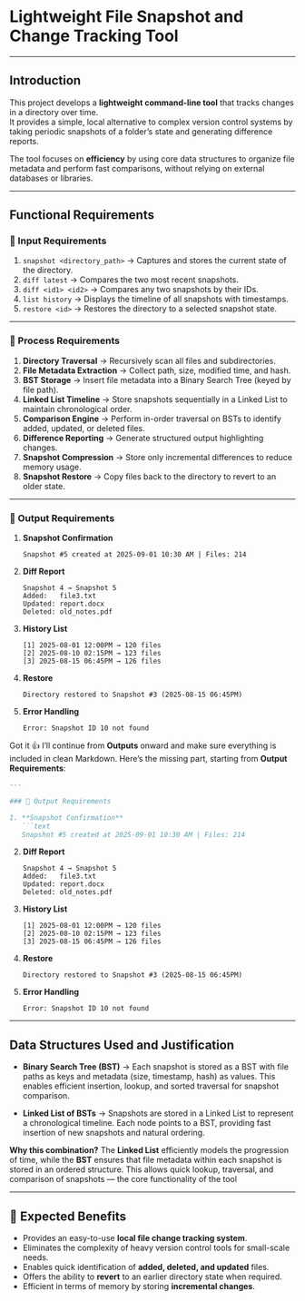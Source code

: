 #  Lightweight File Snapshot and Change Tracking Tool

---

##  Introduction
This project develops a **lightweight command-line tool** that tracks changes in a directory over time.  
It provides a simple, local alternative to complex version control systems by taking periodic snapshots of a folder’s state and generating difference reports.

The tool focuses on **efficiency** by using core data structures to organize file metadata and perform fast comparisons, without relying on external databases or libraries.

---

##  Functional Requirements

### 🔹 Input Requirements
1. `snapshot <directory_path>` → Captures and stores the current state of the directory.
2. `diff latest` → Compares the two most recent snapshots.
3. `diff <id1> <id2>` → Compares any two snapshots by their IDs.
4. `list history` → Displays the timeline of all snapshots with timestamps.
5. `restore <id>` → Restores the directory to a selected snapshot state.

---

### 🔹 Process Requirements
1. **Directory Traversal** → Recursively scan all files and subdirectories.
2. **File Metadata Extraction** → Collect path, size, modified time, and hash.
3. **BST Storage** → Insert file metadata into a Binary Search Tree (keyed by file path).
4. **Linked List Timeline** → Store snapshots sequentially in a Linked List to maintain chronological order.
5. **Comparison Engine** → Perform in-order traversal on BSTs to identify added, updated, or deleted files.
6. **Difference Reporting** → Generate structured output highlighting changes.
7. **Snapshot Compression** → Store only incremental differences to reduce memory usage.
8. **Snapshot Restore** → Copy files back to the directory to revert to an older state.

---

### 🔹 Output Requirements
1. **Snapshot Confirmation**
   ```text
   Snapshot #5 created at 2025-09-01 10:30 AM | Files: 214
   ```
   
2. **Diff Report**
    ```text
    Snapshot 4 → Snapshot 5
    Added:   file3.txt
    Updated: report.docx
    Deleted: old_notes.pdf
   ```
3. **History List**
   ```text
   [1] 2025-08-01 12:00PM → 120 files
   [2] 2025-08-10 02:15PM → 123 files
   [3] 2025-08-15 06:45PM → 126 files
   ```
   
4. **Restore**
    ```text
   Directory restored to Snapshot #3 (2025-08-15 06:45PM)
    ```
   
5. **Error Handling**
   ```text
   Error: Snapshot ID 10 not found
    ```

Got it 👍
I’ll continue from **Outputs** onward and make sure everything is included in clean Markdown.
Here’s the missing part, starting from **Output Requirements**:

````markdown
---

### 🔹 Output Requirements

1. **Snapshot Confirmation**
   ```text
   Snapshot #5 created at 2025-09-01 10:30 AM | Files: 214
````

2. **Diff Report**

   ```text
   Snapshot 4 → Snapshot 5
   Added:   file3.txt
   Updated: report.docx
   Deleted: old_notes.pdf
   ```

3. **History List**

   ```text
   [1] 2025-08-01 12:00PM → 120 files
   [2] 2025-08-10 02:15PM → 123 files
   [3] 2025-08-15 06:45PM → 126 files
   ```

4. **Restore**

   ```text
   Directory restored to Snapshot #3 (2025-08-15 06:45PM)
   ```

5. **Error Handling**

   ```text
   Error: Snapshot ID 10 not found
   ```

---

##  Data Structures Used and Justification

* **Binary Search Tree (BST)** →
  Each snapshot is stored as a BST with file paths as keys and metadata (size, timestamp, hash) as values.
  This enables efficient insertion, lookup, and sorted traversal for snapshot comparison.

* **Linked List of BSTs** →
  Snapshots are stored in a Linked List to represent a chronological timeline.
  Each node points to a BST, providing fast insertion of new snapshots and natural ordering.

**Why this combination?**
The **Linked List** efficiently models the progression of time, while the **BST** ensures that file metadata within each snapshot is stored in an ordered structure.
This allows quick lookup, traversal, and comparison of snapshots — the core functionality of the tool



---

## 🌟 Expected Benefits
- Provides an easy-to-use **local file change tracking system**.
- Eliminates the complexity of heavy version control tools for small-scale needs.
- Enables quick identification of **added, deleted, and updated** files.
- Offers the ability to **revert** to an earlier directory state when required.
- Efficient in terms of memory by storing **incremental changes**.  
